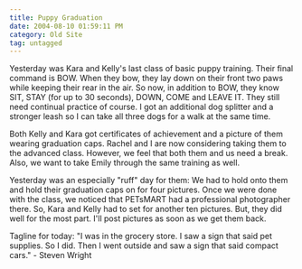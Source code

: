 ```yaml
---
title: Puppy Graduation
date: 2004-08-10 01:59:11 PM
category: Old Site
tag: untagged
---
```


Yesterday was Kara and Kelly's last class of basic puppy training. Their final command is BOW. When they bow, they lay down on their front two paws while keeping their rear in the air. So now, in addition to BOW, they know SIT, STAY (for up to 30 seconds), DOWN, COME and LEAVE IT. They still need continual practice of course. I got an additional dog splitter and a stronger leash so I can take all three dogs for a walk at the same time.

Both Kelly and Kara got certificates of achievement and a picture of them wearing graduation caps. Rachel and I are now considering taking them to the advanced class. However, we feel that both them and us need a break. Also, we want to take Emily through the same training as well.

Yesterday was an especially "ruff" day for them: We had to hold onto them and hold their graduation caps on for four pictures. Once we were done with the class, we noticed that PETsMART had a professional photographer there. So, Kara and Kelly had to set for another ten pictures. But, they did well for the most part. I'll post pictures as soon as we get them back.

Tagline for today: "I was in the grocery store. I saw a sign that said pet supplies. So I did. Then I went outside and saw a sign that said compact cars." - Steven Wright
